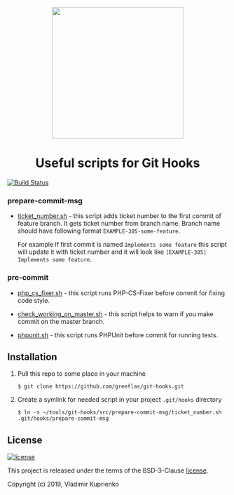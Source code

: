 <p align="center">
    <a href="https://github.com/greeflas/git-hooks" target="_blank">
        <img src="https://github.com/greeflas/git-hooks/blob/master/docs/logo.png" height="300px">
    </a>
    <h1 align="center">Useful scripts for Git Hooks</h1>
</p>

[![Build Status](https://travis-ci.org/greeflas/git-hooks.svg?branch=master)](https://travis-ci.org/greeflas/git-hooks)

### prepare-commit-msg

* [ticket_number.sh](src/prepare-commit-msg/ticket_number.sh) - this script adds ticket number to the first commit
of feature branch. It gets ticket number from branch name. Branch name should have following format `EXAMPLE-305-some-feature`.

    For example if first commit is named `Implements some feature` this script will update it with ticket number and it will look like `[EXAMPLE-305] Implements some feature`.

### pre-commit

* [php_cs_fixer.sh](src/pre-commit/php_cs_fixer.sh) - this script runs PHP-CS-Fixer before commit for fixing code style.

* [check_working_on_master.sh](src/pre-commit/check_working_on_master.sh) - this script helps to warn if you make commit on the master branch.

* [phpunit.sh](src/pre-commit/phpunit.sh) - this script runs PHPUnit before commit for running tests.

Installation
------------

1. Pull this repo to some place in your machine

    `$ git clone https://github.com/greeflas/git-hooks.git`

2. Create a symlink for needed script in your project `.git/hooks` directory

    `$ ln -s ~/tools/git-hooks/src/prepare-commit-msg/ticket_number.sh .git/hooks/prepare-commit-msg`

License
-------

[![license](https://img.shields.io/github/license/greeflas/git-hooks.svg)](LICENSE)

This project is released under the terms of the BSD-3-Clause [license](LICENSE).

Copyright (c) 2019, Vladimir Kuprienko
